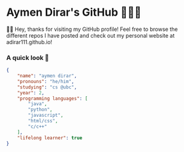 # Aymen Dirar's GitHub 👨🏾‍💻

👋🏾  Hey, thanks for visiting my GitHub profile! Feel free to browse the different repos I have posted and check out my personal website at adirar111.github.io!

### A quick look 👀

```json
{
    "name": "aymen dirar",
    "pronouns": "he/him",
    "studying": "cs @ubc",
    "year": 2,
    "programming languages": [
        "java",
        "python",
        "javascript",
        "html/css",
        "c/c++"
    ],
    "lifelong learner": true
}
```
